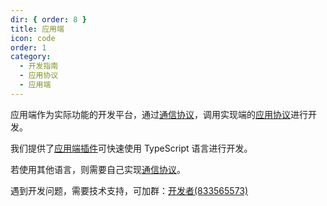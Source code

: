```yaml
---
dir: { order: 8 }
title: 应用端
icon: code
order: 1
category:
  - 开发指南
  - 应用协议
  - 应用端
---
```


应用端作为实际功能的开发平台，通过[通信协议](../comm/)，调用实现端的[应用协议](../proto/)进行开发。

我们提供了[应用端插件](../plugin/)可快速使用 TypeScript 语言进行开发。

若使用其他语言，则需要自己实现[通信协议](../comm/)。

遇到开发问题，需要技术支持，可加群：[开发者(833565573)](https://qm.qq.com/q/oFJR8VVECA)
